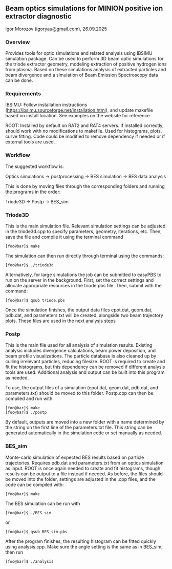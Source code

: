 ## Beam optics simulations for MINION positive ion extractor diagnostic
Igor Morozov (igoryau@gmail.com), 26.09.2025

### Overview
Provides tools for optic simulations and related analysis using IBSIMU simulation package. Can be used to perform 3D beam optic simulations for the triode extractor geometry, modeling extraction of positive hydrogen ions from plasma. Based on these simulations analysis of extracted particles and beam divergence and a simulation of Beam Emission Spectroscopy data can be done.  


### Requirements
IBSIMU: Follow installation instructions (https://ibsimu.sourceforge.net/installation.html), and update makefile based on install location. See examples on the website for reference.

ROOT: Installed by default on RAT2 and RAT4 servers. If installed correctly, should work with no modifications to makefile. Used for histograms, plots, curve fitting. Code could be modified to remove dependency if needed or if external tools are used.

### Workflow
The suggested workflow is:

Optics simulations &rarr; postprocessing &rarr; BES simulation &rarr; BES data analysis

This is done by moving files through the corresponding folders and running the programs in the order:

Triode3D &rarr; Postp &rarr; BES_sim


### Triode3D
This is the main simulation file. Relevant simulation settings can be adjusted in the triode3d.cpp to specify parameters, geometry, iterations, etc. Then, save the file and compile it using the terminal command
```console
[foo@bar]$ make
```
The simulation can then run directly through terminal using the commands:
```console
[foo@bar]$ ./triode3d
```
Alternatively, for large simulations the job can be submitted to easyPBS to run on the server in the background. First, set the correct settings and allocate appropriate resources in the triode.pbs file. Then, submit with the command:
```console
[foo@bar]$ qsub triode.pbs
```

Once the simulation finishes, the output data files epot.dat, geom.dat, pdb.dat, and parameters.txt will be created, alongside two beam trajectory plots. These files are used in the next analysis steps

### Postp
This is the main file used for all analysis of simulation results. Existing analysis includes divergence calculations, beam power deposition, and beam profile visualizations. The particle database is also cleaned up by culling irrelevant particles, reducing filesize. ROOT is required to create and fit the histograms, but this dependency can be removed if different analysis tools are used. Additional analysis and output can be built into this program as needed.

To use, the output files of a simulation (epot.dat, geom.dat, pdb.dat, and parameters.txt) should be moved to this folder. Postp.cpp can then be compiled and run with 
```console
[foo@bar]$ make
[foo@bar]$ ./postp
```
By default, outputs are moved into a new folder with a name determined by the string on the first line of the parameters.txt file. This string can be generated automatically in the simulation code or set manually as needed.

### BES_sim
Monte-carlo simulation of expected BES results based on particle trajectories. Requires pdb.dat and parameters.txt from an optics simulation as input. ROOT is once again needed to create and fit histograms, though results can be output to a file instead if needed. As before, the files should be moved into the folder, settings are adjusted in the .cpp files, and the code can be compiled with:
```console
[foo@bar]$ make
```
The BES simulation can be run with 
```console
[foo@bar]$ ./BES_sim
```
or
```console
[foo@bar]$ qsub BES_sim.pbs
```

After the program finishes, the resulting histogram can be fitted quickly using analysis.cpp. Make sure the angle setting is the same as in BES_sim, then run
```console
[foo@bar]$ ./analysis
```